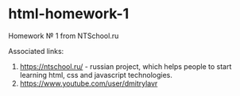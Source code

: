 # html-homework-1
Homework № 1 from NTSchool.ru

Associated links:
1) https://ntschool.ru/ - russian project, which helps people to start learning html, css and javascript technologies.
2) https://www.youtube.com/user/dmitrylavr
